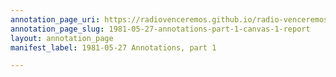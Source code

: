 ```yaml
---
annotation_page_uri: https://radiovenceremos.github.io/radio-venceremos-english-1/annotations/1981-05-27-annotations-part-1-canvas-1-report.json
annotation_page_slug: 1981-05-27-annotations-part-1-canvas-1-report
layout: annotation_page
manifest_label: 1981-05-27 Annotations, part 1

---
```

